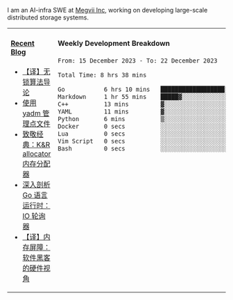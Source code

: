 I am an AI-infra SWE at [Megvii Inc](https://en.megvii.com/), working on developing large-scale distributed storage systems.

<table width="960px">
<tr>
<td valign="top" width="50%">

#### <a href="https://www.kongjun18.me" target="_blank">Recent Blog</a>

<!-- BLOG-POST-LIST:START -->
- [【译】无锁算法导论](https://kongjun18.github.io/posts/2023/07/14/)
- [使用 yadm 管理点文件](https://kongjun18.github.io/posts/2023/04/07/)
- [致敬经典：K&amp;R allocator 内存分配器](https://kongjun18.github.io/posts/2022/12/12/)
- [深入剖析 Go 语言运行时：IO 轮询器](https://kongjun18.github.io/posts/2022/11/21/)
- [【译】内存屏障：软件黑客的硬件视角](https://kongjun18.github.io/posts/2022/11/03/)
<!-- BLOG-POST-LIST:END -->

</td>
<td valign="top" width="50%">

#### Weekly Development Breakdown

<!--START_SECTION:waka-->

```txt
From: 15 December 2023 - To: 22 December 2023

Total Time: 8 hrs 38 mins

Go           6 hrs 10 mins   ██████████████████░░░░░░░   71.41 %
Markdown     1 hr 55 mins    █████▓░░░░░░░░░░░░░░░░░░░   22.25 %
C++          13 mins         ▓░░░░░░░░░░░░░░░░░░░░░░░░   02.58 %
YAML         11 mins         ▓░░░░░░░░░░░░░░░░░░░░░░░░   02.22 %
Python       6 mins          ▒░░░░░░░░░░░░░░░░░░░░░░░░   01.22 %
Docker       0 secs          ░░░░░░░░░░░░░░░░░░░░░░░░░   00.14 %
Lua          0 secs          ░░░░░░░░░░░░░░░░░░░░░░░░░   00.12 %
Vim Script   0 secs          ░░░░░░░░░░░░░░░░░░░░░░░░░   00.06 %
Bash         0 secs          ░░░░░░░░░░░░░░░░░░░░░░░░░   00.02 %
```

<!--END_SECTION:waka-->
</td>
</tr>

</table>
